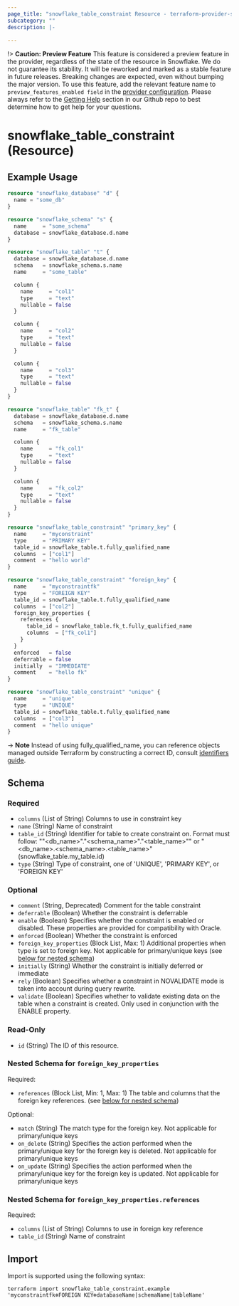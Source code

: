 ```yaml
---
page_title: "snowflake_table_constraint Resource - terraform-provider-snowflake"
subcategory: ""
description: |-
  
---
```


!> **Caution: Preview Feature** This feature is considered a preview feature in the provider, regardless of the state of the resource in Snowflake. We do not guarantee its stability. It will be reworked and marked as a stable feature in future releases. Breaking changes are expected, even without bumping the major version. To use this feature, add the relevant feature name to `preview_features_enabled field` in the [provider configuration](https://registry.terraform.io/providers/Snowflake-Labs/snowflake/latest/docs#schema). Please always refer to the [Getting Help](https://github.com/Snowflake-Labs/terraform-provider-snowflake?tab=readme-ov-file#getting-help) section in our Github repo to best determine how to get help for your questions.

# snowflake_table_constraint (Resource)



## Example Usage

```terraform
resource "snowflake_database" "d" {
  name = "some_db"
}

resource "snowflake_schema" "s" {
  name     = "some_schema"
  database = snowflake_database.d.name
}

resource "snowflake_table" "t" {
  database = snowflake_database.d.name
  schema   = snowflake_schema.s.name
  name     = "some_table"

  column {
    name     = "col1"
    type     = "text"
    nullable = false
  }

  column {
    name     = "col2"
    type     = "text"
    nullable = false
  }

  column {
    name     = "col3"
    type     = "text"
    nullable = false
  }
}

resource "snowflake_table" "fk_t" {
  database = snowflake_database.d.name
  schema   = snowflake_schema.s.name
  name     = "fk_table"

  column {
    name     = "fk_col1"
    type     = "text"
    nullable = false
  }

  column {
    name     = "fk_col2"
    type     = "text"
    nullable = false
  }
}

resource "snowflake_table_constraint" "primary_key" {
  name     = "myconstraint"
  type     = "PRIMARY KEY"
  table_id = snowflake_table.t.fully_qualified_name
  columns  = ["col1"]
  comment  = "hello world"
}

resource "snowflake_table_constraint" "foreign_key" {
  name     = "myconstraintfk"
  type     = "FOREIGN KEY"
  table_id = snowflake_table.t.fully_qualified_name
  columns  = ["col2"]
  foreign_key_properties {
    references {
      table_id = snowflake_table.fk_t.fully_qualified_name
      columns  = ["fk_col1"]
    }
  }
  enforced   = false
  deferrable = false
  initially  = "IMMEDIATE"
  comment    = "hello fk"
}

resource "snowflake_table_constraint" "unique" {
  name     = "unique"
  type     = "UNIQUE"
  table_id = snowflake_table.t.fully_qualified_name
  columns  = ["col3"]
  comment  = "hello unique"
}
```

-> **Note** Instead of using fully_qualified_name, you can reference objects managed outside Terraform by constructing a correct ID, consult [identifiers guide](../guides/identifiers_rework_design_decisions#new-computed-fully-qualified-name-field-in-resources).
<!-- TODO(SNOW-1634854): include an example showing both methods-->

<!-- schema generated by tfplugindocs -->
## Schema

### Required

- `columns` (List of String) Columns to use in constraint key
- `name` (String) Name of constraint
- `table_id` (String) Identifier for table to create constraint on. Format must follow: "\"&lt;db_name&gt;\".\"&lt;schema_name&gt;\".\"&lt;table_name&gt;\"" or "&lt;db_name&gt;.&lt;schema_name&gt;.&lt;table_name&gt;" (snowflake_table.my_table.id)
- `type` (String) Type of constraint, one of 'UNIQUE', 'PRIMARY KEY', or 'FOREIGN KEY'

### Optional

- `comment` (String, Deprecated) Comment for the table constraint
- `deferrable` (Boolean) Whether the constraint is deferrable
- `enable` (Boolean) Specifies whether the constraint is enabled or disabled. These properties are provided for compatibility with Oracle.
- `enforced` (Boolean) Whether the constraint is enforced
- `foreign_key_properties` (Block List, Max: 1) Additional properties when type is set to foreign key. Not applicable for primary/unique keys (see [below for nested schema](#nestedblock--foreign_key_properties))
- `initially` (String) Whether the constraint is initially deferred or immediate
- `rely` (Boolean) Specifies whether a constraint in NOVALIDATE mode is taken into account during query rewrite.
- `validate` (Boolean) Specifies whether to validate existing data on the table when a constraint is created. Only used in conjunction with the ENABLE property.

### Read-Only

- `id` (String) The ID of this resource.

<a id="nestedblock--foreign_key_properties"></a>
### Nested Schema for `foreign_key_properties`

Required:

- `references` (Block List, Min: 1, Max: 1) The table and columns that the foreign key references. (see [below for nested schema](#nestedblock--foreign_key_properties--references))

Optional:

- `match` (String) The match type for the foreign key. Not applicable for primary/unique keys
- `on_delete` (String) Specifies the action performed when the primary/unique key for the foreign key is deleted. Not applicable for primary/unique keys
- `on_update` (String) Specifies the action performed when the primary/unique key for the foreign key is updated. Not applicable for primary/unique keys

<a id="nestedblock--foreign_key_properties--references"></a>
### Nested Schema for `foreign_key_properties.references`

Required:

- `columns` (List of String) Columns to use in foreign key reference
- `table_id` (String) Name of constraint

## Import

Import is supported using the following syntax:

```shell
terraform import snowflake_table_constraint.example 'myconstraintfk❄️FOREIGN KEY❄️databaseName|schemaName|tableName'
```
